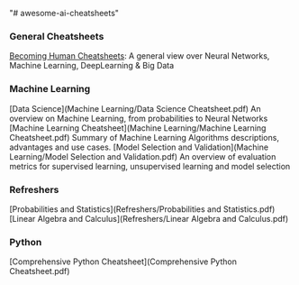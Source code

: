 "# awesome-ai-cheatsheets" 

### General Cheatsheets

[Becoming Human Cheatsheets](General/BecomingHumanCheatSheets.pdf): A general view over Neural Networks, Machine Learning, DeepLearning & Big Data


### Machine Learning
[Data Science](Machine Learning/Data Science Cheatsheet.pdf) An overview on Machine Learning, from probabilities to Neural Networks
[Machine Learning Cheatsheet](Machine Learning/Machine Learning Cheatsheet.pdf) Summary	of Machine Learning Algorithms descriptions, advantages and use cases.
[Model Selection and Validation](Machine Learning/Model Selection and Validation.pdf) An overview of evaluation metrics for supervised learning, unsupervised learning and model selection

### Refreshers

[Probabilities and Statistics](Refreshers/Probabilities and Statistics.pdf)
[Linear Algebra and Calculus](Refreshers/Linear Algebra and Calculus.pdf)

### Python

[Comprehensive Python Cheatsheet](Comprehensive Python Cheatsheet.pdf)